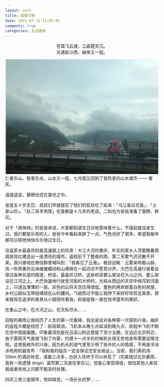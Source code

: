 ```yaml
---
layout: post
title: 盛夏归家
date: 2021-07-15 11:05:46
comments: true
categories: 生活随感
---
```


<p style="text-align:center">
苍霭飞云渡，江森楚天沉。<br/>
光谲影沙西，破岸又一程。
</p>

<center><img src="/images/生活-归家.jpg"  width="500px" /></center>
<!-- more -->
仁者乐山、智者乐水。山水又一程，七月我又回到了我热爱的山水城市 —— 重庆。

温度适宜，暴晒也还在蛰伏之中。

爸爸五十岁生日，叔叔们早就提前了他们的狂欢吃了起来：「乌江鱼豆花鱼」、「土家山珍」、「赵二哥羊肉馆」吃食都是十几年的老店。二妈也为爸爸准备了蛋糕、鲜花。

对于「病怏怏」的爸爸来说，大家都知道生日对他意味着什么，不提起就没发生过。我们都是乐观的人。爸爸今年看起来胖了一点，气色也好了很多，希望我每年都可以陪他快快乐乐地过生日。

往返家乡最喜欢的是高速路上的风景：大江大河的重庆，朴实的家乡人顶着酷暑用肩挑背扛建造出一座漂亮的城市。返程前下了整夜的雨，第二天雾气迟迟散不开来。我兴奋地在微信群里喊叫到：「我看见了云海」。极目远眺：云雾亲吻着山脉，风一吹厚重的云垛缓缓蠕动和山缠绵在一起迟迟不愿意分开。大巴在高速行驶着会穿过各种长度的隧道、桥梁。最喜欢过桥，这些桥梁要么架设在大山之间、要么架设在江河之上。大巴快速地行驶至河面的大桥时，光柱从西边的天空中倾泻到河面上，只透出薄薄的一层。灰色的云将天空压得很低。墨色的两岸嵌着白色的房屋，乡村公路似玉带般缠绕在山的腰间。飞驰而过不能让我停下来好好欣赏这美景。原来我现在追求的美景从小就陪伴着我，抑或是我一直在找寻童年的美好。

在重山之中，在大河之山，在天际尽头... ...

回程的暴雨让我经历了人生的第一次备降，我总是会对各种第一次感到兴奋。曲折的返程大概是经历了：航班取消，飞机本从晚七点延误到晚九点，航程中飞机不断在空中盘旋画圈。印象最深刻是在吕梁山附近盘旋了至少五圈，在迫近北京附近，由于雷雨天气直接飞到了内蒙，约摸十一点半的时候机长很无奈地宣布需要迫降沈阳。这使我格外的兴奋。因为机长的语气里至少带了些许的人的情感，不再是冷冰冰地用机器宣布：「我和我的组员一定会保证您安全抵达」。当夜，我们离机场 30km 的酒店休息，凌晨三点多，办好入住终于可以休息了（完美错过北京暴雨，竟有一些遗憾 doge）虽然第二天是在家办公，但是心里慌得很，很怕其他人来找我或者有线上问题不能及时处理。

四天三夜三座城市，恍如隔世。一场长长的梦... ....